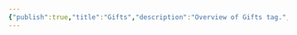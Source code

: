 ```yaml
---
{"publish":true,"title":"Gifts","description":"Overview of Gifts tag.","created":"Thursday, April 11th 2024, 5:55:40 pm","modified":"Friday, October 4th 2024, 12:25:15 am","cssclasses":"mado-heading"}
---
```



